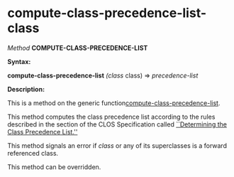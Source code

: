 compute-class-precedence-list-class
===================================

*Method* **COMPUTE-CLASS-PRECEDENCE-LIST**

**Syntax:**

**compute-class-precedence-list** *(class* class) => *precedence-list*

**Description:**

This is a method on the generic function[compute-class-precedence-list](compute-class-precedence-list.md).

This method computes the class precedence list according to the rules described in the section of the CLOS Specification called [``Determining the Class Precedence List.''](http://www.cs.cmu.edu/Groups/AI/html/cltl/clm/node274.md#SECTION003215000000000000000)

This method signals an error if *class* or any of its superclasses is a forward referenced class.

This method can be overridden.
